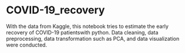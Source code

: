 # COVID-19_recovery
With the data from Kaggle, this notebook tries to estimate the early recovery of COVID-19 patientswith python. Data cleaning, data preprocessing, data transformation such as PCA, and data visualization were conducted.

